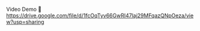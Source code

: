 
  
  Video Demo 🔗 https://drive.google.com/file/d/1fcOqTyv66GwRI47laj29MFqazQNpOeza/view?usp=sharing
